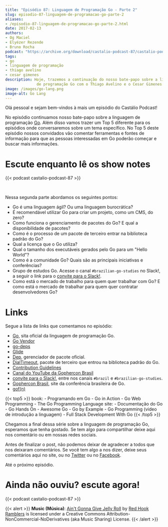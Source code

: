 ```yaml
---
title: "Episódio 87: Linguagem de Programação Go - Parte 2"
slug: episodio-87-linguagem-de-programacao-go-parte-2
aliases:
- /episodio-87-linguagem-de-programacao-go-parte-2.html
date: 2017-02-13
authors:
- Og Maciel
- Elyézer Rezende
- Bruno Rocha
podcast: "https://archive.org/download/castalio-podcast-87/castalio-podcast-87.mp3"
tags:
- go
- linguagem de programação
- thiago avelino
- cesar gimenes
description: Hoje, trazemos a continuação do nosso bate-papo sobre a linguagem
              de programação Go com o Thiago Avelino e o Cesar Gimenes.
image: /images/go-lang.png
image-alt: Go Lang
---
```


Olá pessoal e sejam bem-vindos à mais um episódio do Castálio Podcast!

No episódio continuamos nosso bate-papo sobre a linguagem de programação
[Go](https://golang.org). Além disso vamos trazer um Top 5 diferente para os
episódios onde conversaremos sobre um tema específico. No Top 5 deste episódio
nossos convidados vão comentar ferramentas e fontes de informação para que as
pessoas interessadas em Go poderão começar e buscar mais informações.

<div class="clearfix"></div>

# Escute enquanto lê os show notes

{{< podcast castalio-podcast-87 >}}

<br />

Nessa segunda parte abordamos os seguintes pontos:

- Go é uma linguagem ágil? Ou uma linguagem burocrática?
- É recomendável utilizar Go para criar um projeto, como um CMS, do
    zero?
- Como funciona o gerenciamento de pacotes do Go? E qual a
    disponibilidade de pacotes?
- Como é o processo de um pacote de terceiro entrar na biblioteca
    padrão do Go?
- Qual a licença que o Go utiliza?
- Qual o tamanho dos executáveis gerados pelo Go para um \"Hello
    World\"?
- Como é a comunidade Go? Quais são as principais iniciativas e
    conferências?
- Grupo de estudos Go. Acesse o canal `#brazilian-go-studies` no
    Slack!, a seguir o link para o [convite para o
    Slack!](https://invite.slack.golangbridge.org/).
- Como está o mercado de trabalho para quem quer trabalhar com Go? E
    como está o mercado de trabalhar para quem quer contratar
    desenvolvedores Go?

# Links

Segue a lista de links que comentamos no episódio:

- [Go](https://golang.org), sita oficial da linguagem de programação
    Go.
- [Go Vendor](https://github.com/kardianos/govendor)
- [go-deps](https://github.com/sourcegraph/go-deps)
- [Glide](https://glide.sh/)
- [Dep](https://github.com/golang/dep), gerenciador de pacote oficial.
- [DialTimeout](https://golang.org/src/net/dial.go#L266), pacote de
    terceiro que entrou na biblioteca padrão do Go.
- [Contribution Guidelines](https://golang.org/doc/contribute.html)
- [Canal do YouTube da Gophercon
    Brasil](https://www.youtube.com/channel/UCGFVA_XvkUoMWpKVH0IrjUA)
- [convite para o Slack!](https://invite.slack.golangbridge.org/),
    entre nos canais `#brazil` e `#brazilian-go-studies`.
- [Gophercon Brasil](https://2016.gopherconbr.org/), site da
    conferência brasileira de Go.
- [gof(n)](https://github.com/nuveo/gofn)

{{< top5 >}}
book:
    - Programando em Go
    - Go in Action
    - Go Web Programming
    - The Go Programming Language
site:
    - Documentação do Go
    - Go Hands On
    - Awesome Go
    - Go by Example
    - Go Programming (video de introdução a linguagem)
    - Full Stack Development With Go
{{< /top5 >}}

Chegamos a final dessa série sobre a linguagem de programação Go, esperamos que
tenha gostado. Se tem algo para compartilhar deixe aqui nos comentário ou em
nossas redes sociais.

Antes de finalizar o post, não podemos deixar de agradecer a todos que nos
deixaram comentários. Se você tem algo a nos dizer, deixe seus comentários aqui
no site, ou no [Twitter](https://twitter.com/castaliopod) ou no
[Facebook](https://www.facebook.com/castaliopod).

Até o próximo episódio.

# Ainda não ouviu? escute agora!

{{< podcast castalio-podcast-87 >}}

{{< alert >}}
**Music (Música)**: [Ain\'t Gonna Give Jelly
Roll](http://freemusicarchive.org/music/Red_Hook_Ramblers/Live__WFMU_on_Antique_Phonograph_Music_Program_with_MAC_Feb_8_2011/Red_Hook_Ramblers_-_12_-_Aint_Gonna_Give_Jelly_Roll)
by [Red Hook Ramblers](http://www.redhookramblers.com/) is licensed under a
Creative Commons Attribution-NonCommercial-NoDerivatives (aka Music Sharing)
License.
{{< /alert >}}
